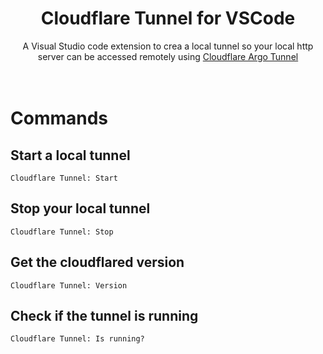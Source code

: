 <div align="center">
    <h1>Cloudflare Tunnel for VSCode</h1>
    <pm>A Visual Studio code extension to crea a local tunnel so your local http server can be accessed remotely using <a href="https://www.cloudflare.com/es-es/products/tunnel/">Cloudflare Argo Tunnel</a></pm>
</div>

<br>
<br>

# Commands

## Start a local tunnel

```
Cloudflare Tunnel: Start
```

## Stop your local tunnel

```
Cloudflare Tunnel: Stop
```

## Get the cloudflared version

```
Cloudflare Tunnel: Version
```

## Check if the tunnel is running

```
Cloudflare Tunnel: Is running?
```
